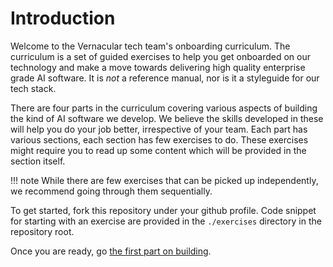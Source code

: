 # Introduction

Welcome to the Vernacular tech team's onboarding curriculum. The curriculum is a
set of guided exercises to help you get onboarded on our technology and make a
move towards delivering high quality enterprise grade AI software. It is _not_ a
reference manual, nor is it a styleguide for our tech stack.

There are four parts in the curriculum covering various aspects of building the
kind of AI software we develop. We believe the skills developed in these will
help you do your job better, irrespective of your team. Each part has various
sections, each section has few exercises to do. These exercises might require
you to read up some content which will be provided in the section itself.

!!! note 
    While there are few exercises that can be picked up independently, we
    recommend going through them sequentially.

To get started, fork this repository under your github profile. Code snippet for
starting with an exercise are provided in the `./exercises` directory in the
repository root.

Once you are ready, go [the first part on building](./building/index.md).
